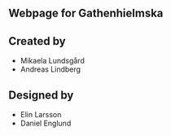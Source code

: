 ## Webpage for Gathenhielmska

## Created by

- Mikaela Lundsgård
- Andreas Lindberg

## Designed by

- Elin Larsson
- Daniel Englund


